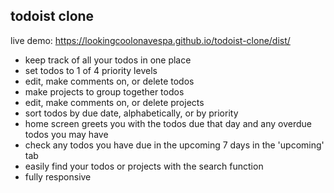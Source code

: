 todoist clone
--
live demo: https://lookingcoolonavespa.github.io/todoist-clone/dist/

- keep track of all your todos in one place
- set todos to 1 of 4 priority levels
- edit, make comments on, or delete todos
- make projects to group together todos
- edit, make comments on, or delete projects
- sort todos by due date, alphabetically, or by priority
- home screen greets you with the todos due that day and any overdue todos you may have
- check any todos you have due in the upcoming 7 days in the 'upcoming' tab
- easily find your todos or projects with the search function
- fully responsive

